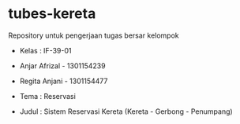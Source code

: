 # tubes-kereta
Repository untuk pengerjaan tugas bersar kelompok
- Kelas : IF-39-01

- Anjar Afrizal - 1301154239
- Regita Anjani - 1301154477

- Tema  : Reservasi
- Judul : Sistem Reservasi Kereta (Kereta - Gerbong - Penumpang)

